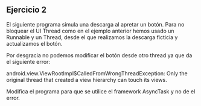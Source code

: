 Ejercicio 2
-----------

El siguiente programa simula una descarga al apretar un botón. Para no bloquear el UI Thread como en el ejemplo anterior hemos usado un Runnable y un Thread, desde el que realizamos la descarga ficticia y actualizamos el botón.

Por desgracia no podemos modificar el botón desde otro thread ya que da el siguiente error:

android.view.ViewRootImpl$CalledFromWrongThreadException: Only the original thread that created a view hierarchy can touch its views.


Modifica el programa para que se utilice el framework AsyncTask y no de el error.

